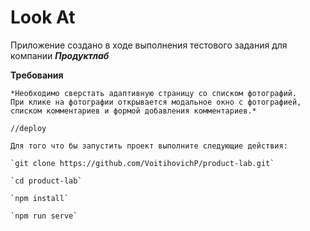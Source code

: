 # Look At

Приложение создано в ходе выполнения тестового задания для компании ***Продуктлаб***

**Требования**
```
*Необходимо сверстать адаптивную страницу со списком фотографий.
При клике на фотографии открывается модальное окно с фотографией,
списком комментариев и формой добавления комментариев.*

//deploy

Для того что бы запустить проект выполните следующие действия:

`git clone https://github.com/VoitihovichP/product-lab.git`

`cd product-lab`

`npm install`

`npm run serve`
